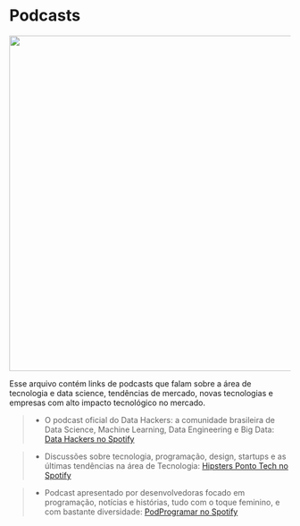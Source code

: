 # Podcasts

<p><img src="https://cna.com.br/Content/uploads/blogposts/podcast-para-aprender-ingles-funciona.jpg" width=600px align="center">
</p>

Esse arquivo contém links de podcasts que falam sobre a área de tecnologia e data science, tendências de mercado, novas tecnologias e empresas com alto impacto tecnológico no mercado.

> - O podcast oficial do Data Hackers: a comunidade brasileira de Data Science, Machine Learning, Data Engineering e Big Data: [Data Hackers no Spotify](https://open.spotify.com/show/1oMIHOXsrLFENAeM743g93)

> - Discussões sobre tecnologia, programação, design, startups e as últimas tendências na área de Tecnologia: [Hipsters Ponto Tech no Spotify](https://open.spotify.com/show/2p0Vx75OmfsXktyLBuLuSf)

> - Podcast apresentado por desenvolvedoras focado em programação, notícias e histórias, tudo com o toque feminino, e com bastante diversidade: [PodProgramar no Spotify](https://open.spotify.com/show/1oMIHOXsrLFENAeM743g93)
